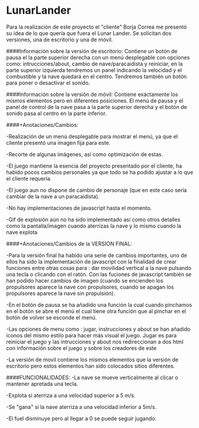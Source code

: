 # LunarLander

Para la realización de este proyecto el "cliente" Borja Correa me presentó su idea de lo que quería que fuera el Lunar Lander.
Se solicitan dos versiones, una de escritorio y una de móvil. 

####Información sobre la versión de escritorio:
Contiene un botón de pausa el la parte  superior derecha con un menú desplegable con opciones como:
intrucciones/about, cambio de nave/paracaidista y reiniciar, en la parte superior izquierda tendremos un panel
indicando la velocidad y el combustible y la nave quedará en el centro. Tendremos también un botón para poner
o desactivar el sonido.

####Información sobre la versión de móvil:
Contiene exáctamente los mismos elementos pero en diferentes posiciones. El menú de pausa y el panel de control
de la nave pasa a la parte superior derecha y el botón de sonido pasa al centro en la parte inferior.

####+Anotaciones/Cambios: 

-Realización de un menú desplegable para mostrar el menú, ya que el cliente presentó una imagen fija para este.

-Recorte de algunas imágenes, así como optimización de estas.

-El juego mantiene la esencia del proyecto presentado por el cliente, ha habido pocos cambios personales ya que todo se ha podido ajustar
 a lo que el cliente requería.

-El juego aun no dispone de cambio de personaje (que en este caso sería cambiar de la nave a un paracaidista).

-No hay implementaciones de javascript hasta el momento.

-Gif de explosión aún no ha sido implementado así como otros detalles como la pantalla/imagen cuando aterrizas la nave y 
 lo mismo cuando la nave explota

####+Anotaciones/Cambios de la VERSION FINAL: 

-Para la versión final ha habido una serie de cambios importantes, uno de ellos ha sido la implementación de javascript con la finalidad de crear funciones entre otras cosas para : dar movilidad vertical a la nave pulsando una tecla o clicando con el ratón.
Con las fuciones de javascript también se han podido hacer cambios de imagen (cuando se encienden los propulsores aparece la nave con propulsores, cuando se apagan los propulsores aparece la nave sin propulsión).

-En el botón de pausa se ha añadido una función la cual cuando pinchamos en el botón se abre el menú el cual tiene otra función que al pinchar en el botón de volver se esconde el menú.

-Las opciones de menu como : jugar, instrucciones y about se han añadido iconos del mismo estilo para hacer más visual el juego. Jugar es para reiniciar el juego y las intrucciones y about nos redireccionan a dos html con información sobre el juego y sobre los creadores de este

-La versión de movil contiene los mismos elementos que la versión de escritorio pero estos elementos han sido colocados sitios diferentes.

####FUNCIONALIDADES:
-La nave se mueve verticalmente al clicar o mantener apretada una tecla.

-Explota si aterriza a una velocidad superior a 5 m/s.

-Se "gana" si la nave aterriza a una velocidad inferior a  5m/s.

-El fuel disminuye pero al llegar a 0 se puede seguir jugando.


